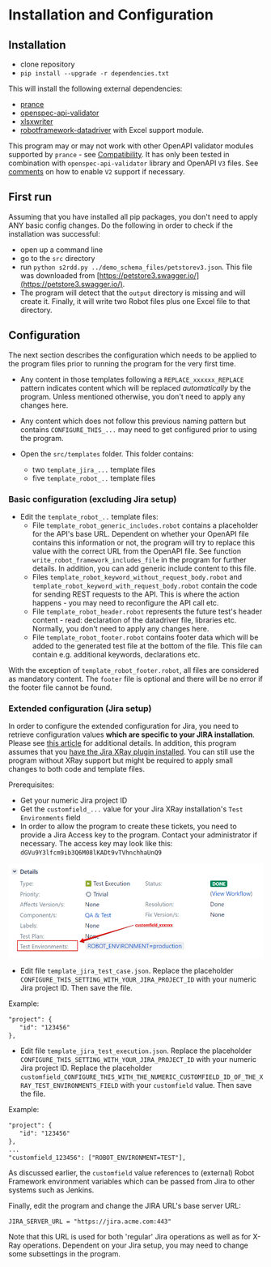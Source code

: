 # Installation and Configuration

## Installation

- clone repository
- ``pip install --upgrade -r dependencies.txt``

This will install the following external dependencies:

- [prance](https://github.com/RonnyPfannschmidt/prance)
- [openspec-api-validator](https://github.com/p1c2u/openapi-spec-validator)
- [xlsxwriter](https://github.com/jmcnamara/XlsxWriter)
- [robotframework-datadriver](https://github.com/Snooz82/robotframework-datadriver) with Excel support module.


This program may or may not work with other OpenAPI validator modules supported by ``prance``  - see [Compatibility](https://github.com/RonnyPfannschmidt/prance#compatibility). It has only been tested in combination with ``openspec-api-validator`` library and OpenAPI ``V3`` files. See [comments](https://github.com/p1c2u/openapi-spec-validator#examples) on how to enable ``V2`` support if necessary.

## First run

Assuming that you have installed all pip packages, you don't need to apply ANY basic config changes. Do the following in order to check if the installation was successful:

- open up a command line
- go to the ``src`` directory
- run ``python s2rdd.py ../demo_schema_files/petstorev3.json``. This file was downloaded from [https://petstore3.swagger.io/](https://petstore3.swagger.io/).
- The program will detect that the ``output`` directory is missing and will create it. Finally, it will write two Robot files plus one Excel file to that directory.

## Configuration

The next section describes the configuration which needs to be applied to the program files prior to running the program for the very first time.

- Any content in those templates following a ``REPLACE_xxxxxx_REPLACE`` pattern indicates content which will be replaced _automatically_ by the program. Unless mentioned otherwise, you don't need to apply any changes here.
- Any content which does not follow this previous naming pattern but contains ``CONFIGURE_THIS_...`` may need to get configured prior to using the program.

- Open the ``src/templates`` folder. This folder contains:
  - two ``template_jira_...`` template files
  - five ``template_robot_..`` template files

### Basic configuration (excluding Jira setup)

- Edit the ``template_robot_..`` template files:
  - File ``template_robot_generic_includes.robot`` contains a placeholder for the API's base URL. Dependent on whether your OpenAPI file contains this information or not, the program will try to replace this value with the correct URL from the OpenAPI file. See function ``write_robot_framework_includes_file`` in the program for further details. In addition, you can add generic include content to this file.
  - Files ``template_robot_keyword_without_request_body.robot`` and ``template_robot_keyword_with_request_body.robot`` contain the code for sending REST requests to the API. This is where the action happens - you may need to reconfigure the API call etc.
  - File ``template_robot_header.robot`` represents the future test's header content - read: declaration of the datadriver file, libraries etc. Normally, you don't need to apply any changes here.
  - File ``template_robot_footer.robot`` contains footer data which will be added to the generated test file at the bottom of the file. This file can contain e.g. additional keywords, declarations etc.


With the exception of ``template_robot_footer.robot``, all files are considered as mandatory content. The ``footer`` file is optional and there will be no error if the footer file cannot be found.

### Extended configuration (Jira setup)

In order to configure the extended configuration for Jira, you need to retrieve configuration values __which are specific to your JIRA installation__. Please see [this article](https://community.atlassian.com/t5/Jira-Software-questions/Project-ID-and-Custom-Field-ID-on-next-gen-project/qaq-p/1095295) for additional details. In addition, this program assumes that you [have the Jira XRay plugin installed](https://www.getxray.app/). You can still use the program without XRay support but might be required to apply small changes to both code and template files.

Prerequisites:

- Get your numeric Jira project ID
- Get the ``customfield_...`` value for your Jira XRay installation's ``Test Environments`` field
- In order to allow the program to create these tickets, you need to provide a Jira Access key to the program. Contact your administrator if necessary. The access key may look like this: ``dGVu9Y3lfcm9ib3Q6M08lKADt9vTVhnchhaUnQ9``

![Jira Setup](img/jira_setup.jpg)

- Edit file ``template_jira_test_case.json``. Replace the placeholder ``CONFIGURE_THIS_SETTING_WITH_YOUR_JIRA_PROJECT_ID`` with your numeric Jira project ID. Then save the file.

Example:

    "project": {
       "id": "123456"
    },

- Edit file ``template_jira_test_execution.json``. Replace the placeholder ``CONFIGURE_THIS_SETTING_WITH_YOUR_JIRA_PROJECT_ID`` with your numeric Jira project ID. Replace the placeholder ``customfield_CONFIGURE_THIS_WITH_THE_NUMERIC_CUSTOMFIELD_ID_OF_THE_XRAY_TEST_ENVIRONMENTS_FIELD`` with your ``customfield`` value. Then save the file.


Example:

    "project": {
       "id": "123456"
    },
    ...
    "customfield_123456": ["ROBOT_ENVIRONMENT=TEST"],

As discussed earlier, the ``customfield`` value references to (external) Robot Framework environment variables which can be passed from Jira to other systems such as Jenkins.

Finally, edit the program and change the JIRA URL's base server URL:

    JIRA_SERVER_URL = "https://jira.acme.com:443"

Note that this URL is used for both 'regular' Jira operations as well as for X-Ray operations. Dependent on your Jira setup, you may need to change some subsettings in the program.
